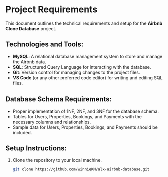 # Project Requirements

This document outlines the technical requirements and setup for the **Airbnb Clone Database** project.

## Technologies and Tools:

- **MySQL**: A relational database management system to store and manage the Airbnb data.
- **SQL**: Structured Query Language for interacting with the database.
- **Git**: Version control for managing changes to the project files.
- **VS Code** (or any other preferred code editor) for writing and editing SQL files.

## Database Schema Requirements:

- Proper implementation of 1NF, 2NF, and 3NF for the database schema.
- Tables for Users, Properties, Bookings, and Payments with the necessary columns and relationships.
- Sample data for Users, Properties, Bookings, and Payments should be included.

## Setup Instructions:

1. Clone the repository to your local machine.
   ```bash
   git clone https://github.com/winnieKM/alx-airbnb-database.git
   ```
